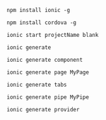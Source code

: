     npm install ionic -g

    npm install cordova -g

    ionic start projectName blank

    ionic generate

    ionic generate component

    ionic generate page MyPage

    ionic generate tabs

    ionic generate pipe MyPipe

    ionic generate provider
